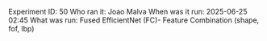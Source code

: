 Experiment ID: 50
Who ran it: Joao Malva
When was it run: 2025-06-25 02:45
What was run: Fused EfficientNet (FC)- Feature Combination (shape, fof, lbp)
